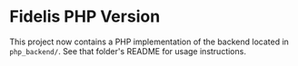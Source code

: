 # Fidelis PHP Version

This project now contains a PHP implementation of the backend located in `php_backend/`. See that folder's README for usage instructions.
